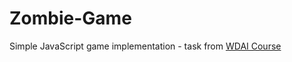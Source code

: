 # Zombie-Game

Simple JavaScript game implementation - task from [WDAI Course](https://github.com/mcjwsn/WDAI_Course)
